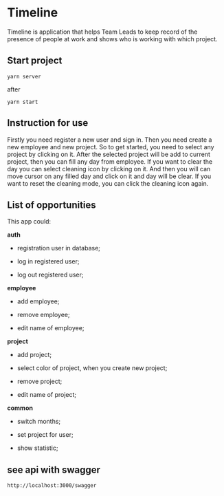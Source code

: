# Timeline

Timeline is application that helps Team Leads to keep record of the presence of
people at work and shows who is working with which project.

## Start project

    yarn server

after

    yarn start


## Instruction for use

Firstly you need register a new user and sign in.
Then you need create a new employee and new project.
So to get started, you need to select any project by clicking on it.
After the selected project will be add to current project,
then you can fill any day from employee.
If you want to clear the day you can select cleaning icon by clicking on it.
And then you will can move cursor on any filled day and click on it and day will be clear.
If you want to reset the cleaning mode, you can click the cleaning icon again.


## List of opportunities

This app could:


**auth**

* registration user in database;

* log in registered user;

* log out registered user;


**employee**

* add employee;

* remove employee;

* edit name of employee;


**project**

* add project;

* select color of project, when you create new project;

* remove project;

* edit name of project;


**common**

* switch months;

* set project for user;

* show statistic;


## see api with swagger

    http://localhost:3000/swagger
